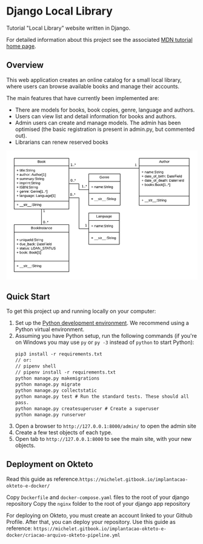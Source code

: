 # Django Local Library

Tutorial "Local Library" website written in Django.

For detailed information about this project see the associated [MDN tutorial home page](https://developer.mozilla.org/en-US/docs/Learn/Server-side/Django/Tutorial_local_library_website).

## Overview

This web application creates an online catalog for a small local library, where users can browse available books and manage their accounts.

The main features that have currently been implemented are:

* There are models for books, book copies, genre, language and authors.
* Users can view list and detail information for books and authors.
* Admin users can create and manage models. The admin has been optimised (the basic registration is present in admin.py, but commented out).
* Librarians can renew reserved books

![Local Library Model](https://raw.githubusercontent.com/mdn/django-locallibrary-tutorial/master/catalog/static/images/local_library_model_uml.png)


## Quick Start

To get this project up and running locally on your computer:
1. Set up the [Python development environment](https://developer.mozilla.org/en-US/docs/Learn/Server-side/Django/development_environment).
   We recommend using a Python virtual environment.
1. Assuming you have Python setup, run the following commands (if you're on Windows you may use `py` or `py -3` instead of `python` to start Python):
   ```
   pip3 install -r requirements.txt
   // or:
   // pipenv shell
   // pipenv install -r requirements.txt 
   python manage.py makemigrations
   python manage.py migrate
   python manage.py collectstatic
   python manage.py test # Run the standard tests. These should all pass.
   python manage.py createsuperuser # Create a superuser
   python manage.py runserver
   ```
1. Open a browser to `http://127.0.0.1:8000/admin/` to open the admin site
1. Create a few test objects of each type.
1. Open tab to `http://127.0.0.1:8000` to see the main site, with your new objects.

## Deployment on Okteto
Read this guide as reference.`https://michelet.gitbook.io/implantacao-okteto-e-docker/`

Copy `Dockerfile` and `docker-compose.yaml` files to the root of your django repository
Copy the `nginx` folder to the root of your django app repository

For deploying on Okteto, you must create an account linked to your Github Profile. After that, you can deploy your repository. Use this guide as reference: `https://michelet.gitbook.io/implantacao-okteto-e-docker/criacao-arquivo-okteto-pipeline.yml`